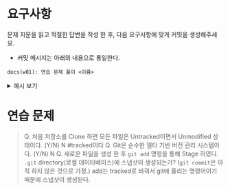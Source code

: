 # 요구사항

문제 지문을 읽고 적절한 답변을 작성 한 후, 다음 요구사항에 맞게 커밋을 생성해주세요.

-   커밋 메시지는 아래의 내용으로 통일한다.

```
docs(w01): 연습 문제 풀이 <이름>
```

<details>
<summary>예시 보기</summary>

```
docs(w01): 연습 문제 풀이 <김동주>
```

</details>

# 연습 문제

> Q. 처음 저장소를 Clone 하면 모든 파일은 Untracked이면서 Unmodified 상태이다. (Y/N)
N #tracked이다
> Q. Git은 순수한 델타 기반 버전 관리 시스템이다. (Y/N)
N
> Q. 새로운 파일을 생성 한 후 `git add` 명령을 통해 Stage 하였다. `.git` directory(로컬 데이터베이스)에 스냅샷이 생성되는가? (`git commit`은 아직 하지 않은 것으로 가정.)
add는 tracked로 바꿔서 git에 올리는 명령어이기 때문에 스냅샷이 생성된다.